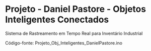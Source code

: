 # Projeto - Daniel Pastore - Objetos Inteligentes Conectados

Sistema de Rastreamento em Tempo Real para Inventário Industrial

Código-fonte: Projeto_Obj_Inteligentes_DanielPastore.ino

